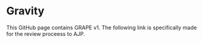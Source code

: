 # Gravity
This GitHub page contains GRAPE v1. The following link is specifically made for the review proceess to AJP.
